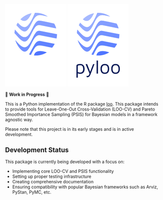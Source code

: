 <img src="./assets/logo_light.png#gh-light-mode-only#gh-light-mode-only" width=200></img>
<img src="./assets/logo_dark.png#gh-dark-mode-only#gh-dark-mode-only" width=200></img>

🚧 **Work in Progress** 🚧

This is a Python implementation of the R package [loo](https://github.com/stan-dev/loo). This package intends to provide tools for Leave-One-Out Cross-Validation (LOO-CV) and Pareto Smoothed Importance Sampling (PSIS) for Bayesian models in a framework agnostic way.

Please note that this project is in its early stages and is in active development.

## Development Status

This package is currently being developed with a focus on:
- Implementing core LOO-CV and PSIS functionality
- Setting up proper testing infrastructure
- Creating comprehensive documentation
- Ensuring compatibility with popular Bayesian frameworks such as Arviz, PyStan, PyMC, etc.
